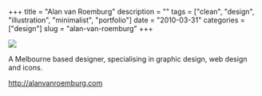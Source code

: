 +++
title = "Alan van Roemburg"
description = ""
tags = ["clean", "design", "illustration", "minimalist", "portfolio"]
date = "2010-03-31"
categories = ["design"]
slug = "alan-van-roemburg"
+++


 

  <div id="screens-thumbs" class="clearfix">
    <div class="txt-center" id="design-submission"><a href="http://alanvanroemburg.com/"><img id='bluga-thumbnail-2340' class='bluga-thumbnail large' src='//media.konigi.com/bluga/
wt4bb305f08b608_large.jpg'/></a></div>  
  </div>   
<p>A Melbourne based designer, specialising in graphic design, web design and icons.</p>

<p><a href="http://alanvanroemburg.com/">http://alanvanroemburg.com</a></p>




